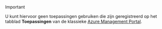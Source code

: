 > [!IMPORTANT]
> U kunt hiervoor geen toepassingen gebruiken die zijn geregistreerd op het tabblad **Toepassingen** van de klassieke [Azure Management Portal](https://manage.windowsazure.com/).
> 
> 

